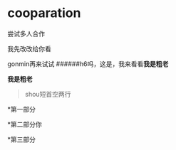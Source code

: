 # cooparation
尝试多人合作

我先改改给你看

gonmin再来试试
######h6吗，这是，我来看看**我是粗老**

**我是粗老**

>shou短首空两行

*第一部分

*第二部分你

*第三部分
